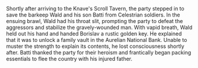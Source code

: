 Shortly after arriving to the Knave's Scroll Tavern, the party stepped in to save the barkeep Wald and his son Batti from Celestrian soldiers. In the ensuing brawl, Wald had his throat slit, prompting the party to defeat the aggressors and stabilize the gravely-wounded man. With vapid breath, Wald held out his hand and handed Borislav a rustic golden key. He explained that it was to unlock a family vault in the Aurelian National Bank. Unable to muster the strength to explain its contents, he lost consciousness shortly after. Batti thanked the party for their heroism and frantically began packing essentials to flee the country with his injured father.